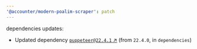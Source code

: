 ```yaml
---
'@accounter/modern-poalim-scraper': patch
---
```

dependencies updates:
  - Updated dependency [`puppeteer@22.4.1` ↗︎](https://www.npmjs.com/package/puppeteer/v/22.4.1)
    (from `22.4.0`, in `dependencies`)
